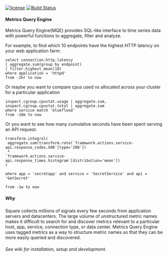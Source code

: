 [![license](https://img.shields.io/badge/license-apache_2.0-red.svg?style=flat)](https://raw.githubusercontent.com/square/metrics/master/LICENSE)
[![Build Status](https://travis-ci.org/square/metrics.svg?branch=master)](https://travis-ci.org/square/metrics)

#### Metrics Query Engine

Metrics Query Engine(MQE) provides SQL-like interface to time series data with powerful functions to aggregate, filter and analyze.

For example, to find which 10 endpoints have the highest HTTP latency on your web application farm:

```
select connection.http.latency
| aggregate.sum(group by endpoint)
| filter.highest_mean(10)
where application = 'httpd'
from -2hr to now
```

Or maybe you want to compare cpus used vs allocated across your cluster for a particular application

```
inspect.cgroup.cpustat.usage | aggregate.sum,
inspect.cgroup.cpustat.total | aggregate.sum
where service match 'blueflood'
from -10m to now
```

Or you want to see how many cumulative seconds have been spent serving an API request.

```
transform.integral(
 aggregate.sum(transform.rate(`framework.actions.service-api.response_codes.X00`[type='200']) 
 * 
`framework.actions.service-api.response_times.histogram`[distribution='mean'])
) 

where app = 'secretapp' and service = 'SecretService' and api = 'GetSecret'

from -1w to now
```

##### Why
Square collects millions of signals every few seconds from application servers and datacenters. The large volume of unstructured metric names makes it difficult to search for and discover metrics relevant to a particular host, app, service, connection type, or data center. Metrics Query Engine uses tagged metrics as a way to structure metric names so that they can be more easily queried and discovered.


###### See wiki for installation, setup and development. 
